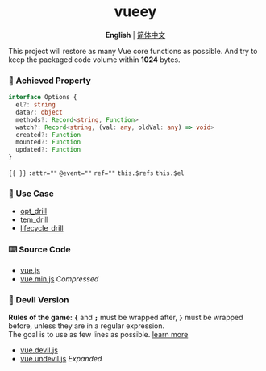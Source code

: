 <h1 align="center">vueey</h1>

<p align="center">
  <b>English</b> | <a href="./README.zh-CN.md">简体中文</a>
</p>

This project will restore as many Vue core functions as possible.
And try to keep the packaged code volume within **1024** bytes.

### 🎉 Achieved Property

```ts
interface Options {
  el?: string 
  data?: object
  methods?: Record<string, Function>
  watch?: Record<string, (val: any, oldVal: any) => void>
  created?: Function
  mounted?: Function
  updated?: Function
}
```

 `{{ }}`
 `:attr=""`
 `@event=""`
 `ref=""`
 `this.$refs`
 `this.$el`

### 🎯 Use Case
- [opt_drill](./examples/opt_drill.html)
- [tem_drill](./examples/tem_drill.html)
- [lifecycle_drill](./examples/lifecycle_drill.html)

### ⌨️ Source Code
- [vue.js](./vue.js)
- [vue.min.js](./vue.min.js) *Compressed*

### 🩻 Devil Version

**Rules of the game:**
**`{`** and **`;`** must be wrapped after, **`}`** must be wrapped before, unless they are in a regular expression.   
The goal is to use as few lines as possible.
<a href="LearnMore.md">learn more</a>

- [vue.devil.js](./vue.devil.js)
- [vue.undevil.js](./vue.undevil.js) *Expanded*